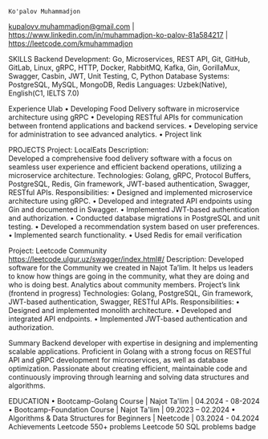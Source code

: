     Ko'palov Muhammadjon
kupalovv.muhammadjon@gmail.com | https://www.linkedin.com/in/muhammadjon-ko-palov-81a584217 | https://leetcode.com/kmuhammadjon

SKILLS
Backend Development: Go, Microservices, REST API, Git, GitHub, GitLab, Linux, gRPC, HTTP, Docker, RabbitMQ, Kafka, Gin, GorillaMux, Swagger, Casbin, JWT, Unit Testing, C, Python
Database Systems: PostgreSQL, MySQL, MongoDB, Redis
Languages: Uzbek(Native), English(C1, IELTS 7.0)

Experience
Ulab
 • Developing Food Delivery software in microservice architecture using gRPC
 • Developing RESTful APIs for communication between frontend applications and backend services.
 • Developing service for  administration to see advanced analytics.
 • Project link
 
PROJECTS
Project: LocalEats
Description: 	 	
Developed a comprehensive food delivery software with a focus on seamless user experience and efficient backend operations, utilizing a microservice architecture.
Technologies:
Golang, gRPC, Protocol Buffers, PostgreSQL, Redis, Gin framework, JWT-based authentication, Swagger, RESTful APIs.
Responsibilities:
• Designed and implemented microservice architecture using gRPC. • Developed and integrated API endpoints using Gin and documented in Swagger. • Implemented JWT-based authentication and authorization. • Conducted database migrations in PostgreSQL and unit testing. • Developed a recommendation system based on user preferences.              • Implemented search functionality. • Used Redis for email verification

Project: Leetcode Community https://leetcode.ulgur.uz/swagger/index.html#/
Description:
Developed software for the Community we created in Najot Ta’lim. It helps us leaders to know how things are going in the community, what they are doing and who is doing best. Analytics about community members. Project’s link (frontend in progress)
Technologies:
 Golang, PostgreSQL, Gin framework, JWT-based authentication, Swagger, RESTful APIs.
Responsibilities:
• Designed and implemented monolith architecture. • Developed and integrated API endpoints.
• Implemented JWT-based authentication and authorization.


Summary
Backend developer with expertise in designing and implementing scalable applications. Proficient in Golang with a strong focus on RESTful API and gRPC development for microservices, as well as database optimization. Passionate about creating efficient, maintainable code and continuously improving through learning and solving data structures and algorithms.

EDUCATION
• Bootcamp-Golang Course | Najot Ta'lim | 04.2024 - 08-2024
• Bootcamp-Foundation Course | Najot Ta'lim | 09.2023 – 02.2024
• Algorithms & Data Structures for Beginners | Neetcode | 03.2024 - 04.2024
Achievements
Leetcode 550+ problems
Leetcode 50 SQL problems badge
